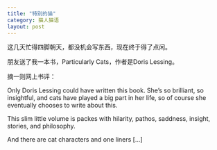 ```yaml
---
title: "特别的猫"
category: 猫人猫语
layout: post
---
```

这几天忙得四脚朝天，都没机会写东西，现在终于得了点闲。

朋友送了我一本书，Particularly Cats，作者是Doris Lessing。



摘一则网上书评：

Only Doris Lessing could have written this book. She’s so brilliant, so insightful, and cats have played a big part in her life, so of course she eventually chooses to write about this.

This slim little volume is packes with hilarity, pathos, saddness, insight, stories, and philosophy.

And there are cat characters and one liners [...]
